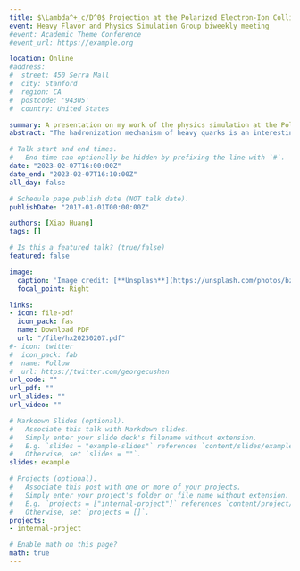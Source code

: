 ```yaml
---
title: $\Lambda^+_c/D^0$ Projection at the Polarized Electron-Ion Collider in China (Presentation)
event: Heavy Flavor and Physics Simulation Group biweekly meeting
#event: Academic Theme Conference
#event_url: https://example.org

location: Online
#address:
#  street: 450 Serra Mall
#  city: Stanford
#  region: CA
#  postcode: '94305'
#  country: United States

summary: A presentation on my work of the physics simulation at the Polarized Electron-Ion Collider in China.
abstract: "The hadronization mechanism of heavy quarks is an interesting topic to study. In my presentation, I report my work on the physics simulations at the Electron-Ion Collider in China (EicC). By simulation and signal reconstruction, I obtain the heavy quark baryon-to-meson ratio distribution as a function of charged track multiplicity and compare the result with that of Electron-Ion Collider (EIC), which gives the statistics that will be measured at EicC and provides a proof that EicC will cover a different kinematic region compared to EIC. In addition, the results of particles, antiparticles and their sum are compared."

# Talk start and end times.
#   End time can optionally be hidden by prefixing the line with `#`.
date: "2023-02-07T16:00:00Z"
date_end: "2023-02-07T16:10:00Z"
all_day: false

# Schedule page publish date (NOT talk date).
publishDate: "2017-01-01T00:00:00Z"

authors: [Xiao Huang]
tags: []

# Is this a featured talk? (true/false)
featured: false

image:
  caption: 'Image credit: [**Unsplash**](https://unsplash.com/photos/bzdhc5b3Bxs)'
  focal_point: Right

links:
- icon: file-pdf
  icon_pack: fas
  name: Download PDF
  url: "/file/hx20230207.pdf"
#- icon: twitter
#  icon_pack: fab
#  name: Follow
#  url: https://twitter.com/georgecushen
url_code: ""
url_pdf: ""
url_slides: ""
url_video: ""

# Markdown Slides (optional).
#   Associate this talk with Markdown slides.
#   Simply enter your slide deck's filename without extension.
#   E.g. `slides = "example-slides"` references `content/slides/example-slides.md`.
#   Otherwise, set `slides = ""`.
slides: example

# Projects (optional).
#   Associate this post with one or more of your projects.
#   Simply enter your project's folder or file name without extension.
#   E.g. `projects = ["internal-project"]` references `content/project/deep-learning/index.md`.
#   Otherwise, set `projects = []`.
projects:
- internal-project

# Enable math on this page?
math: true
---
```


